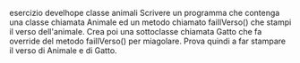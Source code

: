 esercizio develhope classe animali
Scrivere un programma che contenga una classe chiamata Animale ed un metodo chiamato faiIlVerso() che stampi il verso dell'animale.
Crea poi una sottoclasse chiamata Gatto che fa override del metodo faiIlVerso() per miagolare. Prova quindi a far stampare il verso di Animale e di Gatto.

